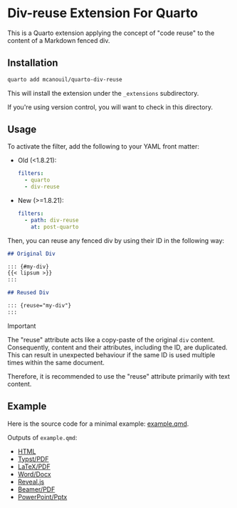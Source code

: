 # Div-reuse Extension For Quarto

This is a Quarto extension applying the concept of "code reuse" to the content of a Markdown fenced div.

## Installation

```bash
quarto add mcanouil/quarto-div-reuse
```

This will install the extension under the `_extensions` subdirectory.

If you're using version control, you will want to check in this directory.

## Usage

To activate the filter, add the following to your YAML front matter:

- Old (<1.8.21):

  ```yml
  filters:
    - quarto
    - div-reuse
  ```

- New (>=1.8.21):

  ```yml
  filters:
    - path: div-reuse
      at: post-quarto
  ```

Then, you can reuse any fenced div by using their ID in the following way:

```markdown
## Original Div

::: {#my-div}
{{< lipsum >}}
:::

## Reused Div

::: {reuse="my-div"}
:::
```

> [!IMPORTANT]
> The "reuse" attribute acts like a copy-paste of the original `div` content.
> Consequently, content and their attributes, including the ID, are duplicated.
> This can result in unexpected behaviour if the same ID is used multiple times within the same document.
>
> Therefore, it is recommended to use the "reuse" attribute primarily with text content.

## Example

Here is the source code for a minimal example: [example.qmd](example.qmd).

Outputs of `example.qmd`:

- [HTML](https://m.canouil.dev/quarto-div-reuse/)
- [Typst/PDF](https://m.canouil.dev/quarto-div-reuse/div-reuse-typst.pdf)
- [LaTeX/PDF](https://m.canouil.dev/quarto-div-reuse/div-reuse-latex.pdf)
- [Word/Docx](https://m.canouil.dev/quarto-div-reuse/div-reuse-openxml.docx)
- [Reveal.js](https://m.canouil.dev/quarto-div-reuse/div-reuse-revealjs.html)
- [Beamer/PDF](https://m.canouil.dev/quarto-div-reuse/div-reuse-beamer.pdf)
- [PowerPoint/Pptx](https://m.canouil.dev/quarto-div-reuse/div-reuse-pptx.pptx)
